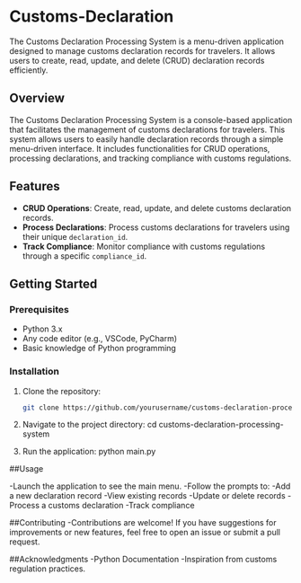 # Customs-Declaration
The Customs Declaration Processing System is a menu-driven application designed to manage customs declaration records for travelers. It allows users to create, read, update, and delete (CRUD) declaration records efficiently. 

## Overview

The Customs Declaration Processing System is a console-based application that facilitates the management of customs declarations for travelers. This system allows users to easily handle declaration records through a simple menu-driven interface. It includes functionalities for CRUD operations, processing declarations, and tracking compliance with customs regulations.

## Features

- **CRUD Operations**: Create, read, update, and delete customs declaration records.
- **Process Declarations**: Process customs declarations for travelers using their unique `declaration_id`.
- **Track Compliance**: Monitor compliance with customs regulations through a specific `compliance_id`.

## Getting Started

### Prerequisites

- Python 3.x
- Any code editor (e.g., VSCode, PyCharm)
- Basic knowledge of Python programming

### Installation

1. Clone the repository:
   ```bash
   git clone https://github.com/yourusername/customs-declaration-processing-system.git

2. Navigate to the project directory:
   cd customs-declaration-processing-system

3. Run the application:
    python main.py

##Usage

-Launch the application to see the main menu.
-Follow the prompts to:
-Add a new declaration record
-View existing records
-Update or delete records
-Process a customs declaration
-Track compliance

##Contributing
-Contributions are welcome! If you have suggestions for improvements or new features, feel free to open an issue or submit a pull request.


##Acknowledgments
-Python Documentation
-Inspiration from customs regulation practices.
